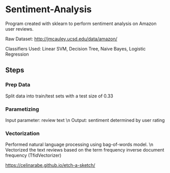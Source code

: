 # Sentiment-Analysis

Program created with sklearn to perform sentiment analysis on Amazon user reviews.

Raw Dataset: http://jmcauley.ucsd.edu/data/amazon/

Classifiers Used:
Linear SVM,
Decision Tree,
Naive Bayes,
Logistic Regression


## Steps

### Prep Data
Split data into train/test sets with a test size of 0.33

### Parametizing
Input parameter: review text \n
Output: sentiment determined by user rating

### Vectorization
Performed natural language processing using bag-of-words model. \n
Vectorized the text reviews based on the term frequency inverse document frequency (TfidVectorizer)



https://celinarabe.github.io/etch-a-sketch/







